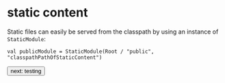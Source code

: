 # static content
Static files can easily be served from the classpath by using an instance of ```StaticModule```:
```
val publicModule = StaticModule(Root / "public", "classpathPathOfStaticContent")
```

<a class="next" href="testing" target="_top"><button type="button" class="btn btn-sm btn-default">next: testing</button></a>
